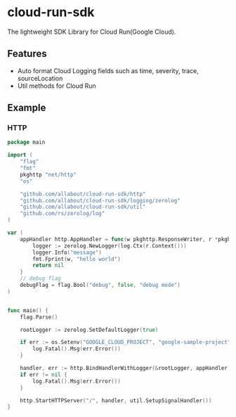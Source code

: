 # cloud-run-sdk

The lightweight SDK Library for Cloud Run(Google Cloud).

## Features

- Auto format Cloud Logging fields such as time, severity, trace, sourceLocation
- Util methods for Cloud Run

## Example

### HTTP

```go
package main

import (
	"flag"
	"fmt"
	pkghttp "net/http"
	"os"

	"github.com/allabout/cloud-run-sdk/http"
	"github.com/allabout/cloud-run-sdk/logging/zerolog"
	"github.com/allabout/cloud-run-sdk/util"
	"github.com/rs/zerolog/log"
)

var (
	appHandler http.AppHandler = func(w pkghttp.ResponseWriter, r *pkghttp.Request) *http.Error {
		logger := zerolog.NewLogger(log.Ctx(r.Context()))
		logger.Info("message")
		fmt.Fprint(w, "hello world")
		return nil
	}
	// debug flag
	debugFlag = flag.Bool("debug", false, "debug mode")
)


func main() {
	flag.Parse()

	rootLogger := zerolog.SetDefaultLogger(true)

	if err := os.Setenv("GOOGLE_CLOUD_PROJECT", "google-sample-project"); err != nil {
		log.Fatal().Msg(err.Error())
	}

	handler, err := http.BindHandlerWithLogger(&rootLogger, appHandler)
	if err != nil {
		log.Fatal().Msg(err.Error())
	}

	http.StartHTTPServer("/", handler, util.SetupSignalHandler())
}
```
